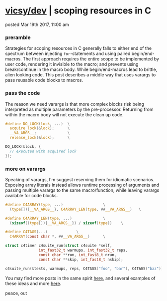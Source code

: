 # [vicsy/dev](https://github.com/codr4life/vicsydev) | scoping resources in C
posted Mar 19th 2017, 11:00 am

### preramble
Strategies for scoping resources in C generally falls to either end of the spectrum between injecting ```for```-statements and using paired begin/end-macros. The first approach requires the entire scope to be implemented by user code, rendering it invisible to the macro; and prevents using break/continue in the macro body. While begin/end-macros lead to brittle, alien looking code. This post describes a middle way that uses varargs to pass reusable code blocks to macros.

### pass the code
The reason we need varargs is that more complex blocks risk being interpreted as multiple parameters by the pre-processor. Returning from within the macro body will not execute the clean up code.

```C
#define DO_LOCK(lock, ...)  \
  acquire_lock(&lock);      \
  __VA_ARGS__;	            \
  release_lock(&lock);      \

DO_LOCK(&lock, { 
  // executed with acquired lock
});
```

### more on varargs
Speaking of varargs, I'm suggest reserving them for idiomatic scenarios. Exposing array literals instead allows runtime processing of arguments and passing multiple varargs to the same macro/function, while leaving varargs available for code blocks.

```C
#define C4ARRAY(type, ...)					\
  (type[]){__VA_ARGS__}, C4ARRAY_LEN(type, ##__VA_ARGS__)	\

#define C4ARRAY_LEN(type, ...)				\
  (sizeof((type[]){__VA_ARGS__}) / sizeof(type))	\

#define C4TAGS(...)				\
  C4ARRAY(const char *, ##__VA_ARGS__)		\

struct c4timer c4suite_run(struct c4suite *self,
			   int_fast32_t warmups, int_fast32_t reps,
			   const char **run, int_fast8_t nrun,
			   const char **skip, int_fast8_t nskip);

c4suite_run(&tests, warmups, reps, C4TAGS("foo", "bar"), C4TAGS("baz"));
```

You may find more posts in the same spirit <a href="http://vicsydev.blogspot.de/">here</a>, and several examples of these ideas and more <a href="https://github.com/codr4life/libc4l">here</a>.

peace, out